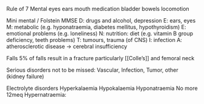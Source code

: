 Rule of 7
Mental
eyes
ears
mouth
medication
bladder bowels
locomotion

Mini mental / Folstein MMSE
D: drugs and alcohol, depression
E: ears, eyes
M: metabolic (e.g. hyponatraemia, diabetes mellitus, hypothyroidism)
E: emotional problems (e.g. loneliness)
N: nutrition: diet (e.g. vitamin B group deficiency, teeth problems)
T: tumours, trauma (of CNS)
I: infection
A: atherosclerotic disease → cerebral insufficiency

Falls
5% of falls result in a fracture particularly [[Colle’s]] and femoral neck

Serious disorders not to be missed: Vascular, Infection, Tumor, other (kidney failure)

Electrolyte disorders
Hyperkalaemia
Hypokalaemia
Hyponatraemia
No more 12meq
Hypernatraemia: